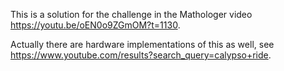 This is a solution for the challenge in the Mathologer video
https://youtu.be/oEN0o9ZGmOM?t=1130.

Actually there are hardware implementations of this as well,
see https://www.youtube.com/results?search_query=calypso+ride.
